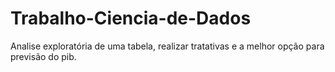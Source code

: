 # Trabalho-Ciencia-de-Dados
Analise exploratória de uma tabela, realizar tratativas e a melhor opção para previsão do pib.
